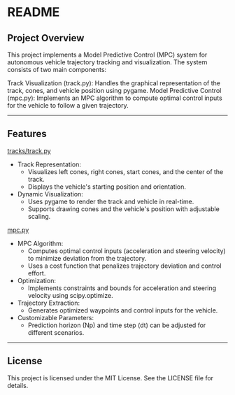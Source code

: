 # README
## Project Overview

This project implements a Model Predictive Control (MPC) system for autonomous vehicle trajectory tracking and visualization. The system consists of two main components:

Track Visualization (track.py): Handles the graphical representation of the track, cones, and vehicle position using pygame.
Model Predictive Control (mpc.py): Implements an MPC algorithm to compute optimal control inputs for the vehicle to follow a given trajectory.

---
## Features
[tracks/track.py](tracks/track.py)
- Track Representation:
    - Visualizes left cones, right cones, start cones, and the center of the track.
    - Displays the vehicle's starting position and orientation.
- Dynamic Visualization:
    - Uses pygame to render the track and vehicle in real-time.
    - Supports drawing cones and the vehicle's position with adjustable scaling.

[mpc.py](mpc.py)

- MPC Algorithm:
    - Computes optimal control inputs (acceleration and steering velocity) to minimize deviation from the trajectory.
    - Uses a cost function that penalizes trajectory deviation and control effort.
- Optimization:
    - Implements constraints and bounds for acceleration and steering velocity using scipy.optimize.
- Trajectory Extraction:
    - Generates optimized waypoints and control inputs for the vehicle.
- Customizable Parameters:
    - Prediction horizon (Np) and time step (dt) can be adjusted for different scenarios.

---
## License
This project is licensed under the MIT License. See the LICENSE file for details.
